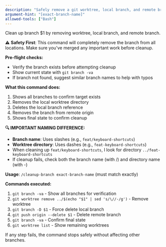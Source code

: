 ```yaml
---
description: "Safely remove a git worktree, local branch, and remote branch with validation"
argument-hint: "[exact-branch-name]"
allowed-tools: ["Bash"]
---
```


Clean up branch $1 by removing worktree, local branch, and remote branch.

⚠️  **Safety First**: This command will completely remove the branch from all locations.
Make sure you've merged any important work before cleanup.

**Pre-flight checks:**
- Verify the branch exists before attempting cleanup
- Show current state with `git branch -va`
- If branch not found, suggest similar branch names to help with typos

**What this command does:**
1. Shows all branches to confirm target exists
2. Removes the local worktree directory
3. Deletes the local branch reference
4. Removes the branch from remote origin
5. Shows final state to confirm cleanup

**🔍 IMPORTANT NAMING DIFFERENCE:**
- **Branch name**: Uses slashes (e.g., `feat/keyboard-shortcuts`)
- **Worktree directory**: Uses dashes (e.g., `feat-keyboard-shortcuts`)
- When cleaning up `feat/keyboard-shortcuts`, I look for directory `../feat-keyboard-shortcuts`
- If cleanup fails, check both the branch name (with /) and directory name (with -)

**Usage**: `/cleanup-branch exact-branch-name` (must match exactly)

**Commands executed:**
1. `git branch -va` - Show all branches for verification
2. `git worktree remove ../$(echo "$1" | sed 's/\//-/g')` - Remove worktree
3. `git branch -D $1` - Force delete local branch
4. `git push origin --delete $1` - Delete remote branch
5. `git branch -va` - Confirm final state
6. `git worktree list` - Show remaining worktrees

If any step fails, the command stops safely without affecting other branches.